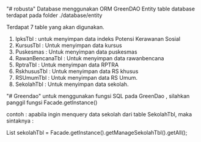 "# robusta" 
Database menggunakan ORM GreenDAO
Entity table database terdapat pada folder ./database/entity

Terdapat 7 table yang akan digunakan.
 1. IpksTbl : untuk menyimpan data indeks Potensi Kerawanan Sosial
 2. KursusTbl : Untuk menyimpan data kursus
 3. Puskesmas : Untuk menyimpan data puskesmas
 4. RawanBencanaTbl :  Untuk menyimpan data rawanbencana
 5. RptraTbl : Untuk menyimpan data RPTRA
 6. RskhususTbl : Untuk menyimpan data RS khusus
 7. RSUmumTbl : Untuk menyimpan data RS Umum.
 8. SekolahTbl : Untuk menyimpan data sekolah.
 
 
 "# Greendao"
 untuk menggunakan fungsi SQL pada GreenDao , silahkan panggil fungsi Facade.getInstance()
 
contoh :
apabila ingin menquery data sekolah dari table SekolahTbl, maka sintaknya :

List<SekolahTbl> sekolahTbl  = Facade.getInstance().getManageSekolahTbl().getAll();
  
  
